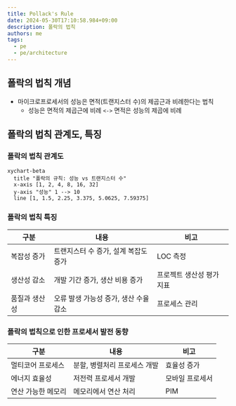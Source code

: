 ```yaml
---
title: Pollack's Rule
date: 2024-05-30T17:10:58.984+09:00
description: 폴락의 법칙
authors: me
tags:
  - pe
  - pe/architecture
---
```


## 폴락의 법칙 개념

- 마이크로프로세서의 성능은 면적(트랜지스터 수)의 제곱근과 비례한다는 법칙
  - 성능은 면적의 제곱근에 비례 `<->` 면적은 성능의 제곱에 비례

## 폴락의 법칙 관계도, 특징

### 폴락의 법칙 관계도

```mermaid
xychart-beta
  title "폴락의 규칙: 성능 vs 트랜지스터 수"
  x-axis [1, 2, 4, 8, 16, 32]
  y-axis "성능" 1 --> 10
  line [1, 1.5, 2.25, 3.375, 5.0625, 7.59375]
```

### 폴락의 법칙 특징

| 구분          | 내용                                  | 비고                      |
| ------------- | ------------------------------------- | ------------------------- |
| 복잡성 증가   | 트랜지스터 수 증가, 설계 복잡도 증가  | LOC 측정                  |
| 생산성 감소   | 개발 기간 증가, 생산 비용 증가        | 프로젝트 생산성 평가 지표 |
| 품질과 생산성 | 오류 발생 가능성 증가, 생산 수율 감소 | 프로세스 관리             |

### 폴락의 법칙으로 인한 프로세서 발전 동향

| 구분               | 내용                         | 비고            |
| ------------------ | ---------------------------- | --------------- |
| 멀티코어 프로세스  | 분할, 병렬처리 프로세스 개발 | 효율성 증가     |
| 에너지 효율성      | 저전력 프로세서 개발         | 모바일 프로세서 |
| 연산 가능한 메모리 | 메모리에서 연산 처리         | PIM             |
